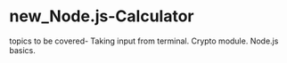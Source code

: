 # new_Node.js-Calculator
topics to be covered- Taking input from terminal. Crypto module. Node.js basics.
